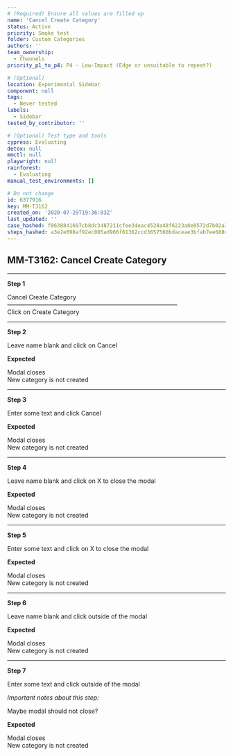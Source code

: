 ```yaml
---
# (Required) Ensure all values are filled up
name: 'Cancel Create Category'
status: Active
priority: Smoke test
folder: Custom Categories
authors: ''
team_ownership:
  - Channels
priority_p1_to_p4: P4 - Low-Impact (Edge or unsuitable to repeat?)

# (Optional)
location: Experimental Sidebar
component: null
tags:
  - Never tested
labels:
  - Sidebar
tested_by_contributor: ''

# (Optional) Test type and tools
cypress: Evaluating
detox: null
mmctl: null
playwright: null
rainforest:
  - Evaluating
manual_test_environments: []

# Do not change
id: 6377916
key: MM-T3162
created_on: '2020-07-29T19:36:03Z'
last_updated: ''
case_hashed: f0638841697cb8dc3487211cfee34eac4528a48f6223a0e0572d7b02a3ab913b9b17267762c7d5939d191a6a8f8b5e6c
steps_hashed: a3e2e098af92ec085ad966f61362ccd3657560bdaceae3bfab7ee688d6d842ba8a3ad54b62f2dd85cc3d6966c0edb5ec
---
```


<!-- (Auto-generated) Based on frontmatter's "key" and "name" -->

## MM-T3162: Cancel Create Category

---

**Step 1**

Cancel Create Category\
————————————————————————————\
Click on Create Category

---

**Step 2**

Leave name blank and click on Cancel

**Expected**

Modal closes\
New category is not created

---

**Step 3**

Enter some text and click Cancel

**Expected**

Modal closes\
New category is not created

---

**Step 4**

Leave name blank and click on X to close the modal

**Expected**

Modal closes\
New category is not created

---

**Step 5**

Enter some text and click on X to close the modal

**Expected**

Modal closes\
New category is not created

---

**Step 6**

Leave name blank and click outside of the modal

**Expected**

Modal closes\
New category is not created

---

**Step 7**

Enter some text and click outside of the modal

_Important notes about this step:_

Maybe modal should not close?

**Expected**

Modal closes\
New category is not created
